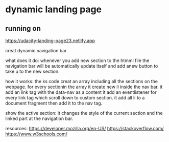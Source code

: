 # dynamic landing page

## running on
https://udacity-landing-page23.netlify.app

creat dynamic navigation bar

what does it do:
whenever you add new section to the htmml file the navigation bar will be automatically update itself and add anew button to take u to the new section.

how it works:
the ks code creat an array including all the sections on the webpage.
for every sectionin the array it create new li inside the nav bar.
it add an link tag with the data-nav as a content
it add an eventlistener for every link tag which scroll down to custom section.
it add all li to a document fragment then add it to the nav tag.

show the active section:
it changes the style of the current section and the linked part at the navigation bar.

resources:
https://developer.mozilla.org/en-US/
https://stackoverflow.com/
https://www.w3schools.com/
